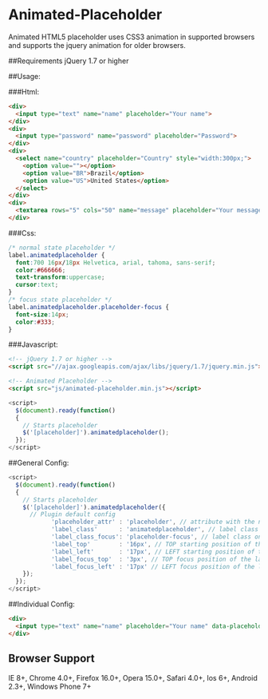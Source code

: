# Animated-Placeholder
Animated HTML5 placeholder uses CSS3 animation in supported browsers and supports the jquery animation for older browsers.

##Requirements
jQuery 1.7 or higher

##Usage:

###Html:
```html
<div>
  <input type="text" name="name" placeholder="Your name">
</div>
<div>
  <input type="password" name="password" placeholder="Password">
</div>
<div>
  <select name="country" placeholder="Country" style="width:300px;">
    <option value=""></option>
    <option value="BR">Brazil</option>
    <option value="US">United States</option>
  </select>
</div>
<div>
  <textarea rows="5" cols="50" name="message" placeholder="Your message"></textarea>
</div>
```

###Css:
```css
/* normal state placeholder */
label.animatedplaceholder {
  font:700 16px/18px Helvetica, arial, tahoma, sans-serif;
  color:#666666;
  text-transform:uppercase;
  cursor:text;
}
/* focus state placeholder */
label.animatedplaceholder.placeholder-focus {
  font-size:14px;
  color:#333;
}
```

###Javascript:
```html
<!-- jQuery 1.7 or higher -->
<script src="//ajax.googleapis.com/ajax/libs/jquery/1.7/jquery.min.js"></script>

<!-- Animated Placeholder -->
<script src="js/animated-placeholder.min.js"></script>
```
```javascript
<script>
  $(document).ready(function()
  {
    // Starts placeholder
    $('[placeholder]').animatedplaceholder();
  });
</script>
```

##General Config:

```javascript
<script>
  $(document).ready(function()
  {
    // Starts placeholder
    $('[placeholder]').animatedplaceholder({
      // Plugin default config
			'placeholder_attr' : 'placeholder', // attribute with the name for the label
			'label_class'      : 'animatedplaceholder', // label class
			'label_class_focus': 'placeholder-focus', // label class on focus
			'label_top'        : '16px', // TOP starting position of the label
			'label_left'       : '17px', // LEFT starting position of the label
			'label_focus_top'  : '3px', // TOP focus position of the label
			'label_focus_left' : '17px' // LEFT focus position of the label
    });
  });
</script>
```

##Individual Config:

```html
<div>
  <input type="text" name="name" placeholder="Your name" data-placeholder-top="16px" data-placeholder-left="17px" data-placeholder-focus-top="3px" data-placeholder-focus-left="17px">
</div>
```

## Browser Support
IE 8+, Chrome 4.0+, Firefox 16.0+, Opera 15.0+, Safari 4.0+, Ios 6+, Android 2.3+, Windows Phone 7+


